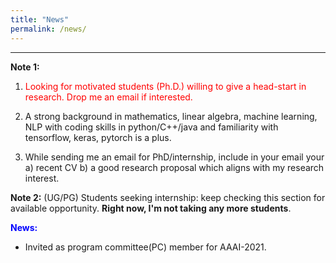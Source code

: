 ```yaml
---
title: "News"
permalink: /news/
---
```


***

**Note 1:**  

1. <font color='red'>Looking for motivated students (Ph.D.) willing to give a head-start in research. Drop me an email if interested.</font>

2. A strong background in mathematics, linear algebra, machine learning, NLP with coding skills in python/C++/java and familiarity with tensorflow, keras, pytorch is a plus.
3. While sending me an email for PhD/internship, include in your email your a) recent CV b) a good research proposal which aligns with my research interest.

**Note 2:**  (UG/PG) Students seeking internship: keep checking this section for available opportunity. **Right now, I'm not taking any more students**.



<font color="Blue">**News:**</font>

* Invited as program committee(PC) member for AAAI-2021.


